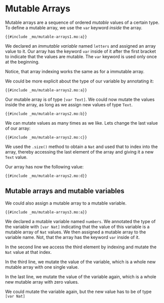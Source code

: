 # Mutable Arrays
Mutable arrays are a sequence of ordered *mutable* values of a certain type. To define a mutable array, we use the `var` keyword *inside* the array. 

```motoko
{{#include _mo/mutable-arrays1.mo:a}}
```

We declared an *immutable variable* named `letters` and assigned an array value to it. Our array has the keyword `var` inside of it after the first bracket to indicate that the values are mutable. The `var` keyword is used only once at the beginning. 

Notice, that array indexing works the same as for a immutable array. 

We could be more explicit about the type of our variable by annotating it:

```motoko
{{#include _mo/mutable-arrays2.mo:a}}
```

Our mutable array is of type `[var Text]`. We could now mutate the values inside the array, as long as we assign new values of type `Text`.

```motoko
{{#include _mo/mutable-arrays2.mo:b}}
```

We can mutate values as many times as we like. Lets change the last value of our array:

```motoko
{{#include _mo/mutable-arrays2.mo:c}}
```

We used the `.size()` method to obtain a `Nat` and used that to index into the array, thereby accessing the last element of the array and giving it a new `Text` value. 

Our array has now the following value:

```motoko
{{#include _mo/mutable-arrays2.mo:d}}
```

## Mutable arrays and mutable variables
We could also assign a mutable array to a mutable variable. 

```motoko
{{#include _mo/mutable-arrays3.mo:a}}
```

We declared a mutable variable named `numbers`. We annotated the type of the variable with `[var Nat]` indicating that the value of this variable is a mutable array of `Nat` values. We then assigned a mutable array to the variable name. Not, that the array has the keyword `var` inside of it.

In the second line we access the third element by indexing and mutate the `Nat` value at that index.

In the third line, we mutate the value of the variable, which is a whole new mutable array with one single value.

In the last line, we mutate the value of the variable again, which is a whole new mutable array with zero values.

We could mutate the variable again, but the new value has to be of type `[var Nat]`